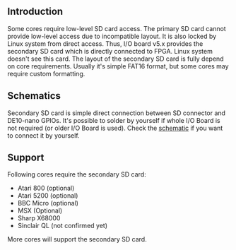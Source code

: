## Introduction
Some cores require low-level SD card access. The primary SD card cannot provide low-level access due to incompatible layout. It is also locked by Linux system from direct access. Thus, I/O board v5.x provides the secondary SD card which is directly connected to FPGA. Linux system doesn't see this card. The layout of the secondary SD card is fully depend on core requirements. Usually it's simple FAT16 format, but some cores may require custom formatting.

## Schematics
Secondary SD card is simple direct connection between SD connector and DE10-nano GPIOs. It's possible to solder by yourself if whole I/O Board is not required (or older I/O Board is used). Check the [schematic](https://github.com/MiSTer-devel/Hardware_MiSTer/raw/master/releases/iobrd_5.2.pdf) if you want to connect it by yourself.

## Support
Following cores require the secondary SD card:
* Atari 800 (optional)
* Atari 5200 (optional)
* BBC Micro (optional)
* MSX (Optional)
* Sharp X68000
* Sinclair QL (not confirmed yet)

More cores will support the secondary SD card.